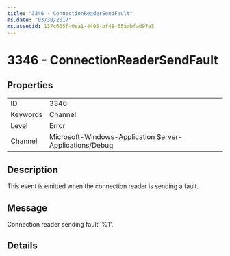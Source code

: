 ```yaml
---
title: "3346 - ConnectionReaderSendFault"
ms.date: "03/30/2017"
ms.assetid: 137c665f-0ea1-4405-bf48-65aabfad97e5
---
```

# 3346 - ConnectionReaderSendFault
## Properties  
  
|||  
|-|-|  
|ID|3346|  
|Keywords|Channel|  
|Level|Error|  
|Channel|Microsoft-Windows-Application Server-Applications/Debug|  
  
## Description  
 This event is emitted when the connection reader is sending a fault.  
  
## Message  
 Connection reader sending fault '%1'.  
  
## Details
